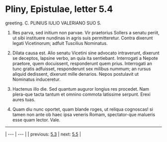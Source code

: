 # Pliny, Epistulae, letter 5.4

greeting. C. PLINIUS IULIO VALERIANO SUO S.



1. Res parva, sed initium non parvae. Vir praetorius Sollers a senatu periit, ut sibi instituere nundinas in agris suis permitteretur. Contra dixerunt legati Vicetinorum; adfuit Tuscilius Nominatus.



2. Dilata causa est. Alio senatu Vicetini sine advocato intraverunt, dixerunt se deceptos, lapsine verbo, an quia ita sentiebant. Interrogati a Nepote praetore, quem docuissent, responderunt quem prius. Interrogati an tunc gratis adfuisset, responderunt sex milibus nummum; an rursus aliquid dedissent, dixerunt mille denarios. Nepos postulavit ut Nominatus induceretur.



3. Hactenus illo die. Sed quantum auguror longius res procedet. Nam plera-que tacta tantum et omnino commota latissime serpunt. Erexi aures tuas.



4. Quam diu nunc oportet, quam blande roges, ut reliqua cognoscas! si tamen non ante ob haec ipsa veneris Romam, spectator-que malueris esse quam lector. Vale.



---

| --- | --- |
| previous: [5.3](../5.3/) | next: [5.5](../5.5/) |